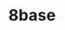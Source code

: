 ---
blog: https://blog.8base.com/
codehost: https://github.com/https://github.com/8base
facebook: https://facebook.com/8baseApp
instagram: https://instagram.com/8base
linkedin: https://linkedin.com/company/8base
logohandle: 8base
sort: 8base
title: 8base
twitter: https://x.com/8base
website: https://www.8base.com/
---